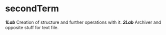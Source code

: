 # secondTerm
***1Lab***
Creation of structure and further operations with it.
***2Lab***
Archiver and opposite stuff for text file.
